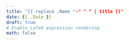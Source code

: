 ```yaml
---
title: "{{ replace .Name "-" " " | title }}"
date: {{ .Date }}
draft: true
# Enable LaTeX expression rendering
math: false
---
```

